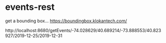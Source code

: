 # events-rest

get a bounding box...
https://boundingbox.klokantech.com/

http://localhost:8680/getEvents/-74.028629/40.689214/-73.888553/40.823927/2019-12-25/2019-12-31
